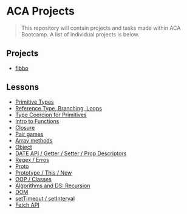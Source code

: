 # ACA Projects

> This repository will contain projects and tasks made within ACA Bootcamp.
> A list of individual projects is below.
## Projects
- [fibbo](https://github.com/Vahan11/ACA-Lessons/tree/main/Projects/fibbo)
## Lessons
- [Primitive Types](https://github.com/Vahan11/ACA-Lessons/tree/main/Lessons/lesson-03-28-04-2021)
- [Reference Type, Branching, Loops](https://github.com/Vahan11/ACA-Lessons/tree/main/Lessons/lesson-04-29-04-2021)
- [Type Coercion for Primitives](https://github.com/Vahan11/ACA-Lessons/tree/main/Lessons/lesson-05-03-05-2021)
- [Intro to Functions](https://github.com/Vahan11/ACA-Lessons/tree/main/Lessons/lesson-06-04-05-2021)
- [Closure](https://github.com/Vahan11/ACA-Lessons/tree/main/Lessons/lesson-07-06-05-2021)
- [Pair games](https://github.com/Vahan11/ACA-Lessons/tree/main/Lessons/lesson-09-10-05-2021)
- [Array methods](https://github.com/Vahan11/ACA-Lessons/tree/main/Lessons/lesson-10-11-05-2021)
- [Object](https://github.com/Vahan11/ACA-Lessons/tree/main/Lessons/lesson-12-14-05-2021)
- [DATE API / Getter / Setter / Prop Descriptors](https://github.com/Vahan11/ACA-Lessons/tree/main/Lessons/lesson-13-17-05-2021)
- [Regex / Erros](https://github.com/Vahan11/ACA-Lessons/tree/main/Lessons/lesson-14-18-05-2021)
- [Proto](https://github.com/Vahan11/ACA-Lessons/tree/main/Lessons/lesson-15-19-05-2021)
- [Prototype / This / New](https://github.com/Vahan11/ACA-Lessons/tree/main/Lessons/lesson-16-24-05-2021)
- [OOP / Classes](https://github.com/Vahan11/ACA-Lessons/tree/main/Lessons/lesson-17-27-05-2021)
- [Algorithms and DS: Recursion](https://github.com/Vahan11/ACA-Lessons/tree/main/Lessons/lesson-18-27-05-2021)
- [DOM](https://github.com/Vahan11/ACA-Lessons/tree/main/Lessons/lesson-21-18-06-2021)
- [setTimeout / setInterval](https://github.com/Vahan11/ACA-Lessons/tree/main/Lessons/lesson-22-21-06-2021)
- [Fetch API](https://github.com/Vahan11/ACA-Lessons/tree/main/Lessons/lesson-23-29-06-2021)